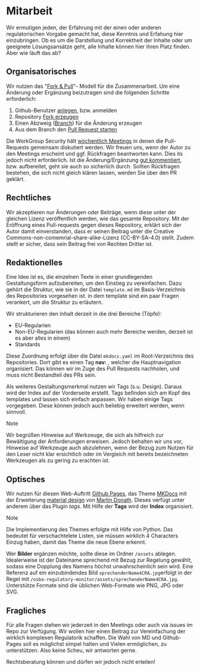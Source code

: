 # Mitarbeit

Wir ermutigen jeden, der Erfahrung mit der einen oder anderen regulatorischen Vorgabe gemacht hat, diese Kenntnis und Erfahung hier einzubringen. Ob es um die Darstellung und Korrektheit der Inhalte oder um geeignete Lösungsansätze geht, alle Inhalte können hier ihren Platz finden. Aber wie läuft das ab?

## Organisatorisches

Wir nutzen das "[Fork & Pull](https://docs.github.com/de/pull-requests/collaborating-with-pull-requests/getting-started/about-collaborative-development-models)"- Modell für die Zusammenarbeit. Um eine Änderung oder Ergänzung beizutragen sind die folgenden Schritte erforderlich:

1. Github-Benutzer [anlegen](https://docs.github.com/de/get-started/start-your-journey/creating-an-account-on-github), bzw. anmelden
2. Repository [Fork erzeugen](https://docs.github.com/de/get-started/exploring-projects-on-github/contributing-to-a-project)
3. Einen Abzweig ([Branch](https://docs.github.com/de/pull-requests/collaborating-with-pull-requests/proposing-changes-to-your-work-with-pull-requests/creating-and-deleting-branches-within-your-repository)) für die Änderung erzeugen
4. Aus dem Branch den [Pull Request starten](https://docs.github.com/de/pull-requests/collaborating-with-pull-requests/proposing-changes-to-your-work-with-pull-requests/creating-a-pull-request-from-a-fork)

Die WorkGroup Security hält [wöchentlich Meetings](/osba-regulatory-monitor/index#meetings) in denen die Pull-Requests gemeinsam diskutiert werden. Wir freuen uns, wenn der Autor zu den Meetings erscheint und ggf. Rückfragen beantworten kann. Dies its jedoch nicht erforderlich. Ist die Änderung/Ergänzung [gut kommentiert](https://docs.github.com/de/pull-requests/collaborating-with-pull-requests/getting-started/helping-others-review-your-changes), bzw. aufbereitet, geht sie auch so sicherlich durch. Sollten Rückfragen bestehen, die sich nicht gleich klären lassen, werden Sie über den PR geklärt. 

## Rechtliches

Wir akzeptieren nur Änderungen oder Beiträge, wenn diese unter der gleichen Lizenz veröffentlich werden, wie das gesamte Repository. Mit der Eröffnung eines Pull-requests gegen dieses Repository, erklärt sich der Autor damit einverstanden, dass er seinen Beitrag unter die Creative Commons-non-comemrial-share-alike-Lizenz (CC-BY-SA-4.0) stellt. Zudem stellt er sicher, dass sein Beitrag frei von Rechten Dritter ist.

## Redaktionelles

Eine Idee ist es, die einzelnen Texte in einer grundlegenden Gestaltungsform aufzubereiten, um den Einstieg zu vereinfachen. Dazu gehört die Struktur, wie sie in der Datei `template.md` im Basis-Verzeichnis des Repositories vorgesehen ist. in dem template sind ein paar Fragen verankert, um die Struktur zu erläutern.   

Wir strukturieren den Inhalt derzeit in die drei Bereiche (Töpfe):  

* EU-Regularien
* Non-EU-Regularien (das können auch mehr Bereiche werden, derzeit ist es aber alles in einem) 
* Standards 

Diese Zuordnung erfolgt über die Datei `mkdocs.yaml` im Root-Verzeichnis des Repositories. Dort gibt es einen Tag **nav:** , welcher die Hauptnavigation organisiert. Das können wir im Zuge des Pull Requests nachholen, und muss nicht Bestandteil des PRs sein. 

Als weiteres Gestaltungsmerkmal nutzen wir Tags (s.u. Design). Daraus wird der Index auf der Vorderseite erstellt. Tags befinden sich am Kopf des templates und lassen sich einfach anpassen. Wir haben einige Tags vorgegeben. Diese können jedoch auch beliebig erweitert werden, wenn sinnvoll. 

> [!NOTE]
>
> Wir begrüßen Hinweise auf Werkzeuge, die sich als hilfreich zur Bewältigung der Anforderungen erweisen. Jedoch behalten wir uns vor, Hinweise auf Werkzeuge auch abzulehnen, wenn der Bezug zum Nutzen für den Leser nicht klar ersichtlich oder im Vergleich mit bereits bezeichneten Werkzeugen als zu gering zu erachten ist. 

## Optisches

Wir nutzen für diesen Web-Auftritt [Github Pages](https://pages.github.com), das Theme [MKDocs](https://www.mkdocs.org) mit der Erweiterung [material design](https://squidfunk.github.io/mkdocs-material/) von [Martin Donath](https://github.com/squidfunk). Dieses verfügt unter anderem über das Plugin *tags*. Mit Hilfe der **Tags** wird der **Index** organisiert. 

> [!Note]
>
> Die Implementierung des Themes erfolgte mit Hilfe von Python. Das bedeutet für verschachtelete Listen, sie müssen wirklich 4 Characters Einzug haben, damit das Theme die neue Ebene erkennt.   

Wer **Bilder** ergänzen möchte, sollte diese im Ordner `/assets` ablegen. Idealerweise ist der Dateiname sprechend mit Bezug zur Regelung gewählt, sodass eine Dopplung des Namens höchst unwahrscheinlich sein wird.  Eine Referenz auf ein einzubindendes Bild `sprechenderName4CRA.jpg`erfolgt in der Regel mit `/osba-regulatory-monitor/assets/sprechenderName4CRA.jpg`. Unterstütze Formate sind die üblichen Web-Formate wie PNG, JPG oder SVG.

## Fragliches

Für alle Fragen stehen wir jederzeit in den Meetings oder auch via issues im Repo zur Verfügung. Wir wollen hier einen Beitrag zur Vereinfachung der wirklich komplexen Regulatorik schaffen. Die Wahl von MD und Github-Pages soll es möglichst simpel halten und Vielen ermöglichen, zu unterstützen. Also keine Scheu, wir antworten gerne. 

Rechtsberatung können und dürfen wir jedoch nicht erteilen! 
